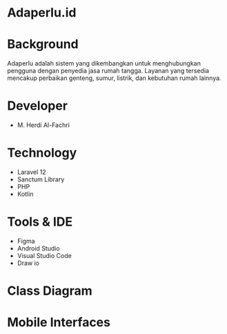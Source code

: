 # Adaperlu.id

# Background
Adaperlu adalah sistem yang dikembangkan untuk menghubungkan pengguna dengan penyedia jasa rumah tangga. Layanan yang tersedia mencakup perbaikan genteng, sumur, listrik, dan kebutuhan rumah lainnya.
# Developer
- M. Herdi Al-Fachri
# Technology
- Laravel 12
- Sanctum Library
- PHP
- Kotlin
# Tools & IDE
- Figma
- Android Studio
- Visual Studio Code
- Draw io
# Class Diagram

# Mobile Interfaces
